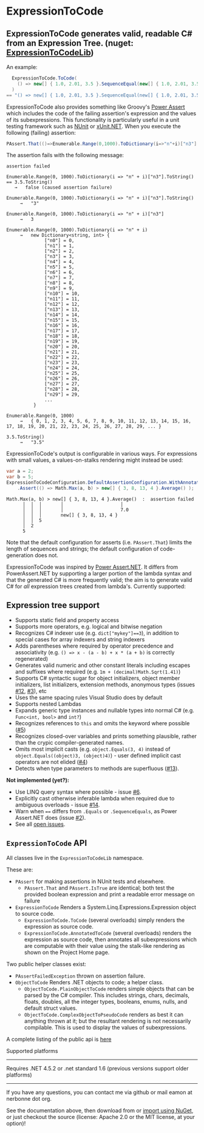 ﻿ExpressionToCode
================
ExpressionToCode generates valid, readable C# from an Expression Tree. (nuget: [ExpressionToCodeLib](http://nuget.org/packages/ExpressionToCodeLib/))
------


  An example:

```C#
  ExpressionToCode.ToCode(
    () => new[] { 1.0, 2.01, 3.5 }.SequenceEqual(new[] { 1.0, 2.01, 3.5 })
  )
== "() => new[] { 1.0, 2.01, 3.5 }.SequenceEqual(new[] { 1.0, 2.01, 3.5 })"
```

ExpressionToCode also provides something like Groovy's [Power Assert](http://dontmindthelanguage.wordpress.com/2009/12/11/groovy-1-7-power-assert/) which includes the code of the failing assertion's expression and the values of its subexpressions.  This functionality is particularly useful in a unit testing framework such as [NUnit](http://www.nunit.org/) or [xUnit.NET](http://xunit.github.io/).  When you execute the following (failing) assertion:

```C#
PAssert.That(()=>Enumerable.Range(0,1000).ToDictionary(i=>"n"+i)["n3"].ToString()==(3.5).ToString());
```

The assertion fails with the following message:

```
assertion failed

Enumerable.Range(0, 1000).ToDictionary(i => "n" + i)["n3"].ToString() == 3.5.ToString()
   →   false (caused assertion failure)

Enumerable.Range(0, 1000).ToDictionary(i => "n" + i)["n3"].ToString()
     →   "3"

Enumerable.Range(0, 1000).ToDictionary(i => "n" + i)["n3"]
     →   3

Enumerable.Range(0, 1000).ToDictionary(i => "n" + i)
     →   new Dictionary<string, int> {
              ["n0"] = 0,
              ["n1"] = 1,
              ["n2"] = 2,
              ["n3"] = 3,
              ["n4"] = 4,
              ["n5"] = 5,
              ["n6"] = 6,
              ["n7"] = 7,
              ["n8"] = 8,
              ["n9"] = 9,
              ["n10"] = 10,
              ["n11"] = 11,
              ["n12"] = 12,
              ["n13"] = 13,
              ["n14"] = 14,
              ["n15"] = 15,
              ["n16"] = 16,
              ["n17"] = 17,
              ["n18"] = 18,
              ["n19"] = 19,
              ["n20"] = 20,
              ["n21"] = 21,
              ["n22"] = 22,
              ["n23"] = 23,
              ["n24"] = 24,
              ["n25"] = 25,
              ["n26"] = 26,
              ["n27"] = 27,
              ["n28"] = 28,
              ["n29"] = 29,
              ...
          }

Enumerable.Range(0, 1000)
     →   { 0, 1, 2, 3, 4, 5, 6, 7, 8, 9, 10, 11, 12, 13, 14, 15, 16, 17, 18, 19, 20, 21, 22, 23, 24, 25, 26, 27, 28, 29, ... }

3.5.ToString()
     →   "3.5"

```

ExpressionToCode's output is configurable in various ways. For expressions with small values, a values-on-stalks rendering might instead be used:
```C#
var a = 2;
var b = 5;
ExpressionToCodeConfiguration.DefaultAssertionConfiguration.WithAnnotator(CodeAnnotators.ValuesOnStalksCodeAnnotator)
    .Assert(() => Math.Max(a, b) > new[] { 3, 8, 13, 4 }.Average() );
 ```
 
```
Math.Max(a, b) > new[] { 3, 8, 13, 4 }.Average()  :  assertion failed
      │  │  │       │                     │
      │  │  │       │                     7.0
      │  │  │       new[] { 3, 8, 13, 4 }
      │  │  5
      │  2
      5
```

Note that the default configuration for asserts (i.e. `PAssert.That`) limits the length of sequences and strings; the default configuration of code-generation does not.

ExpressionToCode was inspired by [Power Assert.NET](https://github.com/PowerAssert/PowerAssert.Net).  It differs from PowerAssert.NET by supporting a larger portion of the lambda syntax and that the generated C# is more frequently valid; the aim is to generate valid C# for *all* expression trees created from lambda's.  Currently supported:

Expression tree support
---

 * Supports static field and property access
 * Supports more operators, e.g. logical and bitwise negation
 * Recognizes C# indexer use (e.g. `dict["mykey"]==3`), in addition to special cases for array indexers and string indexers
 * Adds parentheses where required by operator precedence and associativity (e.g. `() => x - (a - b) + x * (a + b)` is correctly regenerated)
 * Generates valid numeric and other constant literals including escapes and suffixes where required (e.g. `1m + (decimal)Math.Sqrt(1.41)`)
 * Supports C# syntactic sugar for object initializers, object member initializers, list initializers, extension methods, anonymous types (issues [#12](/../../issues/12), [#3](/../../issues/3)), etc
 * Uses the same spacing rules Visual Studio does by default
 * Supports nested Lambdas
 * Expands generic type instances and nullable types into normal C# (e.g. `Func<int, bool>` and `int?`)
 * Recognizes references to `this` and omits the keyword where possible ([#5](/../../issues/5))
 * Recognizes closed-over variables and prints something plausible, rather than the crypic compiler-generated names.
 * Omits most implicit casts (e.g. `object.Equals(3, 4)` instead of `object.Equals((object)3, (object)4)`) - user defined implicit cast operators are not elided ([#4](/../../issues/4))
 * Detects when type parameters to methods are superfluous ([#13](/../../issues/13)).

**Not implemented (yet?):**
 * Use LINQ query syntax where possible - issue [#6](/../../issues/6).
 * Explicitly cast otherwise inferable lambda when required due to ambiguous overloads - issue [#14](/../../issues/14).
 * Warn when `==` differs from `.Equals` or `.SequenceEquals`, as Power Assert.NET does (issue [#2](/../../issues/2)).
 * See all [open issues](https://github.com/EamonNerbonne/ExpressionToCode/issues).

`ExpressionToCode` API 
-----

All classes live in the `ExpressionToCodeLib` namespace.

These are:
 * `PAssert` for making assertions in NUnit tests and elsewhere.
   * `PAssert.That` and `PAssert.IsTrue` are identical; both test the provided boolean expression and print a readable error message on failure
 * `ExpressionToCode` Renders a System.Linq.Expressions.Expression object to source code.
   * `ExpressionToCode.ToCode` (several overloads) simply renders the expression as source code.
   * `ExpressionToCode.AnnotatedToCode` (several overloads) renders the expression as source code, then annotates all subexpressions which are computable with their value using the stalk-like rendering as shown on the Project Home page.

Two public helper classes exist:

 * `PAssertFailedException` thrown on assertion failure.
 * `ObjectToCode` Renders .NET objects to code; a helper class.
   * `ObjectToCode.PlainObjectToCode` renders simple objects that can be parsed by the C# compiler.  This includes strings, chars, decimals, floats, doubles, all the integer types, booleans, enums, nulls, and default struct values.
   * `ObjectToCode.ComplexObjectToPseudoCode` renders as best it can anything thrown at it; but the resultant rendering is not necessarily compilable.  This is used to display the values of subexpressions.

A complete listing of the public api is [here](ExpressionToCodeTest/ApiStabilityTest.PublicApi.approved.txt)

Supported platforms

---

Requires .NET 4.5.2 or .net standard 1.6 (previous versions support older platforms)

---

If you have any questions, you can contact me via github or mail eamon at nerbonne dot org.

See the documentation above, then download from or [import using NuGet](http://nuget.org/packages/ExpressionToCodeLib/), or just checkout the source (license: Apache 2.0 or the MIT license, at your option)!  

